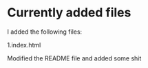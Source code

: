 # Currently added files
I added the following files:

1.index.html

Modified the README file and added some shit
